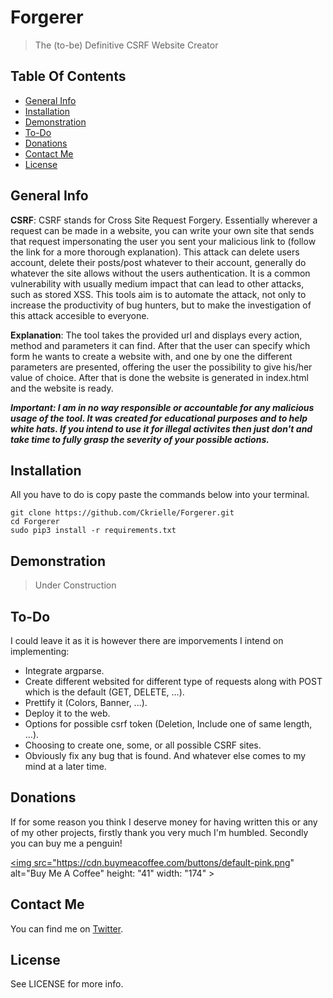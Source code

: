 # Forgerer
> The (to-be) Definitive CSRF Website Creator

## Table Of Contents
* [General Info](#general-info)
* [Installation](#installation)
* [Demonstration](#demonstration)
* [To-Do](#to-do)
* [Donations](#donations)
* [Contact Me](#contact-me)
* [License](#license)

## General Info
**CSRF**: CSRF stands for Cross Site Request Forgery. Essentially wherever a request can be made in a website, you can write your own site that sends that request impersonating the user you sent your malicious 
link to (follow the link for a more thorough explanation). This attack can delete users account, delete their posts/post whatever to their account, generally do whatever the site allows without the users authentication. It is a common vulnerability with usually medium impact that can lead to other attacks, such as stored XSS. This tools aim is to automate the attack, not only to increase the productivity of bug hunters, but to make the investigation of this attack accesible to everyone.

**Explanation**: The tool takes the provided url and displays every action, method and parameters it can find. After that the user can specify which form he wants to create a website with, and one by one the different parameters are presented, offering the user the possibility to give his/her value of choice. After that is done the website is generated in index.html and the website is ready.

***Important: I am in no way responsible or accountable for any malicious usage of the tool. It was created for educational purposes and to help white hats. If you intend to use it for illegal activites then
just don't and take time to fully grasp the severity of your possible actions.***

## Installation

All you have to do is copy paste the commands below into your terminal.
```
git clone https://github.com/Ckrielle/Forgerer.git
cd Forgerer
sudo pip3 install -r requirements.txt
```
## Demonstration

> Under Construction

## To-Do

I could leave it as it is however there are imporvements I intend on implementing:
* Integrate argparse.
* Create different websited for different type of requests along with POST which is the default (GET, DELETE, ...).
* Prettify it (Colors, Banner, ...).
* Deploy it to the web.
* Options for possible csrf token (Deletion, Include one of same length, ...).
* Choosing to create one, some, or all possible CSRF sites.
* Obviously fix any bug that is found.
And whatever else comes to my mind at a later time.

## Donations

If for some reason you think I deserve money for having written this or any of my other projects, firstly thank you very much I'm humbled. Secondly you can buy me a penguin!

<a href="https://www.buymeacoffee.com/Machina" target="_blank"><img src="https://cdn.buymeacoffee.com/buttons/default-pink.png" alt="Buy Me A Coffee" height: "41" width: "174" ></a>

## Contact Me

You can find me on [Twitter](https://twitter.com/3xM4ch1n4).

## License

See LICENSE for more info.
